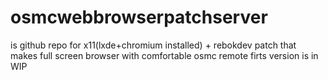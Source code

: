 # osmcwebbrowserpatchserver
is github repo for
x11(lxde+chromium installed) + rebokdev patch
that makes full screen browser with comfortable osmc remote
firts version is in WIP
